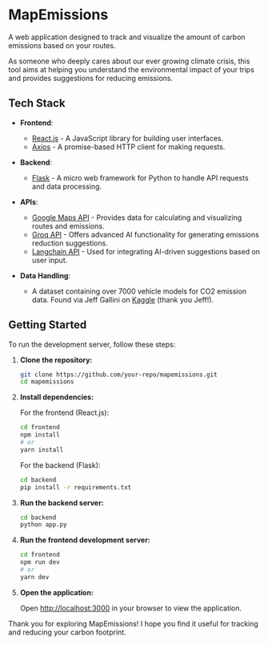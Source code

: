 # MapEmissions

A web application designed to track and visualize the amount of carbon emissions based on your routes. 

As someone who deeply cares about our ever growing climate crisis, this tool aims at helping you understand the environmental impact of your trips and provides suggestions for reducing emissions.

## Tech Stack

- **Frontend**:
  - [React.js](https://reactjs.org/) - A JavaScript library for building user interfaces.
  - [Axios](https://axios-http.com/) - A promise-based HTTP client for making requests.

- **Backend**:
  - [Flask](https://flask.palletsprojects.com/en/2.0.x/) - A micro web framework for Python to handle API requests and data processing.

- **APIs**:
  - [Google Maps API](https://developers.google.com/maps) - Provides data for calculating and visualizing routes and emissions.
  - [Groq API](https://www.groq.com/docs) - Offers advanced AI functionality for generating emissions reduction suggestions.
  - [Langchain API](https://www.langchain.com/docs) - Used for integrating AI-driven suggestions based on user input.

- **Data Handling**:
  - A dataset containing over 7000 vehicle models for CO2 emission data. Found via Jeff Gallini on [Kaggle](https://www.kaggle.com/datasets/jeffgallini/college-football-attendance-2000-to-2018) (thank you Jeff!). 

## Getting Started

To run the development server, follow these steps:

1. **Clone the repository:**

    ```bash
    git clone https://github.com/your-repo/mapemissions.git
    cd mapemissions
    ```

2. **Install dependencies:**

    For the frontend (React.js):
    ```bash
    cd frontend
    npm install
    # or
    yarn install
    ```

    For the backend (Flask):
    ```bash
    cd backend
    pip install -r requirements.txt
    ```

3. **Run the backend server:**

    ```bash
    cd backend
    python app.py
    ```

4. **Run the frontend development server:**

    ```bash
    cd frontend
    npm run dev
    # or
    yarn dev
    ```

5. **Open the application:**

    Open [http://localhost:3000](http://localhost:3000) in your browser to view the application.

Thank you for exploring MapEmissions! I hope you find it useful for tracking and reducing your carbon footprint.
